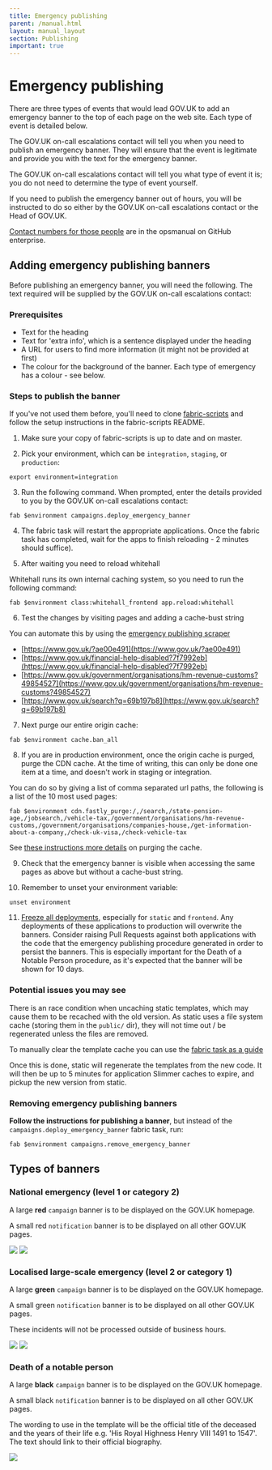 ```yaml
---
title: Emergency publishing
parent: /manual.html
layout: manual_layout
section: Publishing
important: true
---
```


# Emergency publishing

There are three types of events that would lead GOV.UK to add an emergency banner to
the top of each page on the web site. Each type of event is detailed below.

The GOV.UK on-call escalations contact will tell you when you need to publish an
emergency banner. They will ensure that the event is legitimate and provide you
with the text for the emergency banner.

The GOV.UK on-call escalations contact will tell you what type of event it is; you do
not need to determine the type of event yourself.

If you need to publish the emergency banner out of hours, you will be
instructed to do so either by the GOV.UK on-call escalations contact or the Head of
GOV.UK.

[Contact numbers for those people](https://github.gds/pages/gds/opsmanual/2nd-line/contact-numbers-in-case-of-incident.html) are in the opsmanual on GitHub enterprise.

## Adding emergency publishing banners

Before publishing an emergency banner, you will need the following. The text
required will be supplied by the GOV.UK on-call escalations contact:

### Prerequisites

- Text for the heading
- Text for 'extra info', which is a sentence displayed under the heading
- A URL for users to find more information (it might not be provided at first)
- The colour for the background of the banner. Each type of emergency has a colour - see below.

### Steps to publish the banner

If you've not used them before, you'll need to clone [fabric-scripts](https://github.com/alphagov/fabric-scripts) and follow the setup instructions in the fabric-scripts README.

1) Make sure your copy of fabric-scripts is up to date and on master.

2) Pick your environment, which can be `integration`, `staging`, or `production`:

```
export environment=integration
```

3) Run the following command. When prompted, enter the details provided to you by the GOV.UK on-call escalations contact:

```
fab $environment campaigns.deploy_emergency_banner
```

4) The fabric task will restart the appropriate applications. Once the fabric task has completed, wait for the apps to finish reloading - 2 minutes should suffice).

5) After waiting you need to reload whitehall

Whitehall runs its own internal caching system, so you need to run the following command:

```
fab $environment class:whitehall_frontend app.reload:whitehall
```

6) Test the changes by visiting pages and adding a cache-bust string

You can automate this by using the [emergency publishing scraper](https://github.com/alphagov/emergency-publishing-scraper)

- [https://www.gov.uk/?ae00e491](https://www.gov.uk/?ae00e491)
- [https://www.gov.uk/financial-help-disabled?7f7992eb](https://www.gov.uk/financial-help-disabled?7f7992eb)
- [https://www.gov.uk/government/organisations/hm-revenue-customs?49854527](https://www.gov.uk/government/organisations/hm-revenue-customs?49854527)
- [https://www.gov.uk/search?q=69b197b8](https://www.gov.uk/search?q=69b197b8)

7) Next purge our entire origin cache:

```
fab $environment cache.ban_all
```

8) If you are in production environment, once the origin cache is purged, purge the CDN cache. At the time of writing, this can only be done one item at a time, and doesn't work in staging or integration.

You can do so by giving a list of comma separated url paths,
the following is a list of the 10 most used pages:

```
fab $environment cdn.fastly_purge:/,/search,/state-pension-age,/jobsearch,/vehicle-tax,/government/organisations/hm-revenue-customs,/government/organisations/companies-house,/get-information-about-a-company,/check-uk-visa,/check-vehicle-tax
```

See [these instructions more details](https://github.gds/pages/gds/opsmanual/2nd-line/cache-flush.html) on purging the cache.

9) Check that the emergency banner is visible when accessing the same pages as above
   but without a cache-bust string.

10) Remember to unset your environment variable:

```
unset environment
```

11) [Freeze all deployments](https://github.gds/pages/gds/opsmanual/2nd-line/blocking-apps-from-release.html), especially for `static` and `frontend`. Any deployments of these applications to production will overwrite the banners. Consider raising Pull Requests against both applications with the code that the emergency publishing procedure generated in order to persist the banners. This is especially important for the Death of a Notable Person procedure, as it's expected that the banner will be shown for 10 days.

### Potential issues you may see

There is an race condition when uncaching static templates, which may cause them to be
recached with the old version. As static uses a file system cache (storing them in the
`public/` dir), they will not time out / be regenerated unless the files are removed.

To manually clear the template cache you can use the [fabric task as a guide](https://github.com/alphagov/fabric-scripts/blob/master/campaigns.py#L53-L69)

Once this is done, static will regenerate the templates from the new code. It will then be
up to 5 minutes for application Slimmer caches to expire, and pickup the new version from static.

### Removing emergency publishing banners

**Follow the instructions for publishing a banner**, but instead of the `campaigns.deploy_emergency_banner` fabric task, run:

```
fab $environment campaigns.remove_emergency_banner
```

## Types of banners

### National emergency (level 1 or category 2)

A large **red** `campaign` banner is to be displayed on the GOV.UK homepage.

A small red `notification` banner is to be displayed on all other GOV.UK
pages.

![](images/emergency-publishing-national-emergency.png)
![](images/emergency-publishing-national-emergency-notification.png)

### Localised large-scale emergency (level 2 or category 1)

A large **green** `campaign` banner is to be displayed on the GOV.UK homepage.

A small green `notification` banner is to be displayed on all other GOV.UK
pages.

These incidents will not be processed outside of business hours.

![](images/emergency-publishing-localised-emergency.png)
![](images/emergency-publishing-localised-emergency-notification.png)

### Death of a notable person

A large **black** `campaign` banner is to be displayed on the GOV.UK
homepage.

A small black `notification` banner is to be displayed on all other GOV.UK
pages.

The wording to use in the template will be the official title of the
deceased and the years of their life e.g. 'His Royal Highness Henry VIII
1491 to 1547'. The text should link to their official biography.

![](images/emergency-publishing-notable-death.png)
